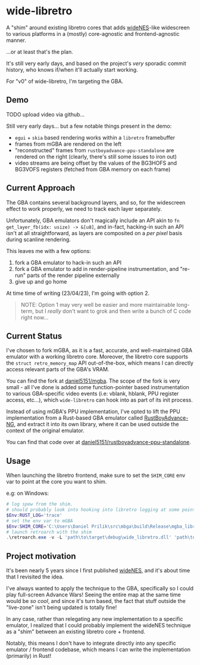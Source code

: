 # wide-libretro

A "shim" around existing libretro cores that adds
[wideNES](https://prilik.com/blog/wideNES)-like widescreen to various platforms
in a (mostly) core-agnostic and frontend-agnostic manner.

...or at least that's the plan.

It's still very early days, and based on the project's _very_ sporadic commit
history, who knows if/when it'll actually start working.

For "v0" of wide-libretro, I'm targeting the GBA.

## Demo

TODO upload video via github...

Still very early days... but a few notable things present in the demo:

- `egui` + `skia` based rendering works within a `libretro` framebuffer
- frames from mGBA are rendered on the left
- "reconstructed" frames from `rustboyadvance-ppu-standalone` are rendered on
  the right (clearly, there's still some issues to iron out)
- video streams are being offset by the values of the BG3HOFS and BG3VOFS
  registers (fetched from GBA memory on each frame)

## Current Approach

The GBA contains several background layers, and so, for the widescreen effect to
work properly, we need to track each layer separately.

Unfortunately, GBA emulators don't magically include an API akin to
`fn get_layer_fb(idx: usize) -> &[u8]`, and in-fact, hacking-in such an API
isn't at all straightforward, as layers are composited on a _per pixel_ basis
during scanline rendering.

This leaves me with a few options:

1. fork a GBA emulator to hack-in such an API
2. fork a GBA emulator to add in render-pipeline instrumentation, and "re-run"
   parts of the render pipeline externally
3. give up and go home

At time time of writing (23/04/23), I'm going with option 2.

> NOTE: Option 1 may very well be easier and more maintainable long-term, but
> I *really* don't want to grok and then write a bunch of C code right now...

## Current Status

I've chosen to fork mGBA, as it is a fast, accurate, and well-maintained GBA
emulator with a working libretro core. Moreover, the libretro core supports the
`struct retro_memory_map` API out-of-the-box, which means I can directly access
relevant parts of the GBA's VRAM.

You can find the fork at [daniel5151/mgba](https://github.com/daniel5151/mgba).
The scope of the fork is very small - all I've done is added some
function-pointer based instrumentation to various GBA-specific video events
(i.e: vblank, hblank, PPU register access, etc...), which `wide-libretro` can
hook into as part of its init process.

Instead of using mGBA's PPU implementation, I've opted to lift the PPU
implementation from a Rust-based GBA emulator called
[RustBoyAdvance-NG](https://github.com/michelhe/rustboyadvance-ng), and extract
it into its own library, where it can be used outside the context of the
original emulator.

You can find that code over at [daniel5151/rustboyadvance-ppu-standalone](https://github.com/daniel5151/rustboyadvance-ppu-standalone).

## Usage

When launching the libretro frontend, make sure to set the `SHIM_CORE` env var
to point at the core you want to shim.

e.g: on Windows:

```powershell
# log spew from the shim.
# should probably look into hooking into libretro logging at some point...
$Env:RUST_LOG='trace'
# set the env var to mGBA
$Env:SHIM_CORE='C:\Users\Daniel Prilik\src\mbga\build\Release\mgba_libretro.dll'
# launch retroarch with the shim
.\retroarch.exe -v -L 'path\to\target\debug\wide_libretro.dll' 'path\to\your\rom.gba'
```

## Project motivation

It's been nearly 5 years since I first published
[wideNES](https://prilik.com/blog/wideNES), and it's about time that I revisited
the idea.

I've always wanted to apply the technique to the GBA, specifically so I could
play full-screen Advance Wars! Seeing the entire map at the same time would be
_so cool_, and since it's turn based, the fact that stuff outside the
"live-zone" isn't being updated is totally fine!

In any case, rather than relegating any new implementation to a specific
emulator, I realized that I could probably implement the wideNES technique as a
"shim" between an existing libretro core + frontend.

Notably, this means I don't have to integrate directly into any specific
emulator / frontend codebase, which means I can write the implementation
(primarily) in Rust!
